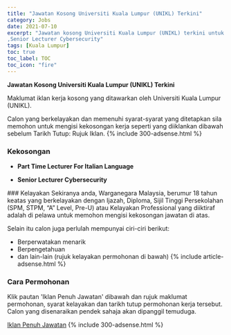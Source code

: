 ```yaml
---
title: "Jawatan Kosong Universiti Kuala Lumpur (UNIKL) Terkini" 
category: Jobs 
date: 2021-07-10 
excerpt: "Jawatan kosong Universiti Kuala Lumpur (UNIKL) terkini untuk kekosongan Part Time Lecturer For Italian Language 
,Senior Lecturer Cybersecurity" 
tags: [Kuala Lumpur] 
toc: true 
toc_label: TOC 
toc_icon: "fire" 
--- 
```


**Jawatan Kosong Universiti Kuala Lumpur (UNIKL) Terkini**

Maklumat iklan kerja kosong yang ditawarkan oleh Universiti Kuala Lumpur (UNIKL). 

Calon yang berkelayakan dan memenuhi syarat-syarat yang ditetapkan sila memohon untuk mengisi kekosongan kerja seperti yang diiklankan dibawah sebelum Tarikh Tutup: Rujuk Iklan. 
{% include 300-adsense.html %} 
### Kekosongan 
<ul>
<li>
<p><b>Part Time Lecturer For Italian Language&#160;</b></p>
</li>
<li><strong>Senior Lecturer Cybersecurity&#160;</strong></li>
</ul> 
### Kelayakan 
Sekiranya anda, Warganegara Malaysia, berumur 18 tahun keatas yang berkelayakan dengan Ijazah, Diploma, Sijil Tinggi Persekolahan (SPM, STPM, “A” Level, Pre-U) atau Kelayakan Professional yang diiktiraf adalah di pelawa untuk memohon mengisi kekosongan jawatan di atas.

Selain itu calon juga perlulah mempunyai ciri-ciri berikut:
- Berperwatakan menarik
- Berpengetahuan
- dan lain-lain (rujuk kelayakan permohonan di bawah) 
{% include article-adsense.html %} 
### Cara Permohonan 
Klik pautan 'Iklan Penuh Jawatan' dibawah dan rujuk maklumat permohonan, syarat kelayakan dan tarikh tutup permohonan kerja tersebut.
Calon yang disenaraikan pendek sahaja akan dipanggil temuduga.

<a href="https://candidates.myfuturejobs.gov.my/search-jobs?what=TEKNIKAL%20MARA%20SDN%20BHD&jobId=671b8c1c720d4c5791801a48253485ed" class="btn btn--info" target="_blank" rel="nofollow noopenner">Iklan Penuh Jawatan</a> 
{% include 300-adsense.html %} 